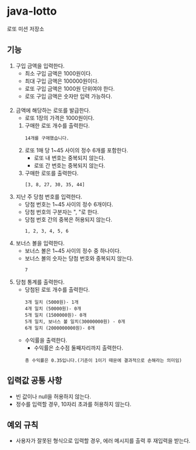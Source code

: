 # java-lotto

로또 미션 저장소

## 기능
1. 구입 금액을 입력한다.
    - 최소 구입 금액은 1000원이다.
    - 최대 구입 금액은 100000원이다.
    - 로또 구입 금액은 1000원 단위여야 한다.
    - 로또 구입 금액은 숫자만 입력 가능하다.<br><br>
2. 금액에 해당하는 로또를 발급한다.
    - 로또 1장의 가격은 1000원이다.
    1. 구매한 로또 개수를 출력한다.
       ```
       14개를 구매했습니다.
       ```
    2. 로또 1매 당 1~45 사이의 정수 6개를 포함한다.
        - 로또 내 번호는 중복되지 않는다.
        - 로또 간 번호는 중복되지 않는다.
    3. 구매한 로또를 출력한다.
       ```
       [3, 8, 27, 30, 35, 44]
       ```
3. 지난 주 당첨 번호를 입력한다.
    - 당첨 번호는 1~45 사이의 정수 6개이다.
    - 당첨 번호의 구분자는 ", "로 한다.
    - 당첨 번호 간의 중복은 허용되지 않는다.
      ```
      1, 2, 3, 4, 5, 6
      ```
4. 보너스 볼을 입력한다.
   - 보너스 볼은 1~45 사이의 정수 중 하나이다.
   - 보너스 볼의 숫자는 당첨 번호와 중복되지 않는다. 
     ```
     7
     ```
5. 당첨 통계를 출력한다.
   - 당첨된 로또 개수를 출력한다.
     ```
     3개 일치 (5000원)- 1개
     4개 일치 (50000원)- 0개
     5개 일치 (1500000원)- 0개
     5개 일치, 보너스 볼 일치(30000000원) - 0개
     6개 일치 (2000000000원)- 0개
     ```
   - 수익률을 출력한다.
     - 수익률은 소수점 둘째자리까지 출력한다. 
     ```
     총 수익률은 0.35입니다.(기준이 1이기 때문에 결과적으로 손해라는 의미임)
     ```
     
## 입력값 공통 사항
- 빈 값이나 null을 허용하지 않는다.
- 정수를 입력할 경우, 10자리 초과를 허용하지 않는다.


## 예외 규칙
- 사용자가 잘못된 형식으로 입력할 경우, 에러 메시지를 출력 후 재입력을 받는다.